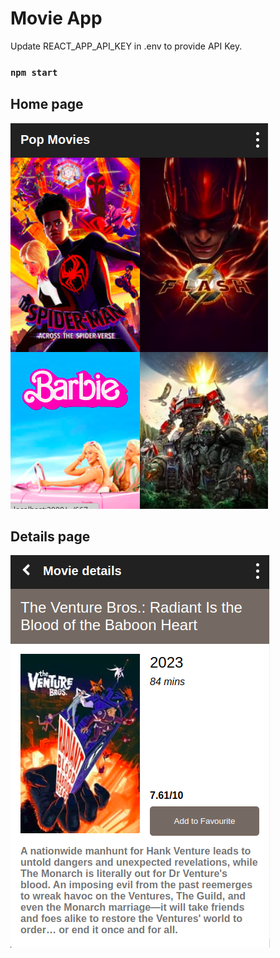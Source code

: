# Movie App

Update REACT_APP_API_KEY in .env to provide API Key.

### `npm start`

## Home page

!["Home page"](./screenshots/home.png)

## Details page

!["Details page"](./screenshots/details.png)